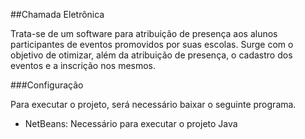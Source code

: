 ##Chamada Eletrônica

Trata-se de um software para atribuição de presença aos alunos participantes de eventos promovidos por suas escolas.
Surge com o objetivo de otimizar, além da atribuição de presença, o cadastro dos eventos e a inscrição nos mesmos.

###Configuração

Para executar o projeto, será necessário baixar o seguinte programa.

* NetBeans: Necessário para executar o projeto Java



